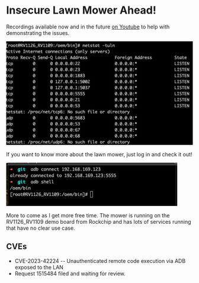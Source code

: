 # Insecure Lawn Mower Ahead!

Recordings available now and in the future [on Youtube](https://github.com/jrm16020/roboup-mower) to help with demonstrating the issues.

![ports](ports.png)

If you want to know more about the lawn mower, just log in and check it out!

![adb](adb-connect.png)

More to come as I get more free time.  The mower is running on the RV1126_RV1109 demo board from Rockchip and has lots of services running that have no clear use case.

## CVEs

- CVE-2023-42224 -- Unauthenticated remote code execution via ADB exposed to the LAN
- Request 1515484 filed and waiting for review.
